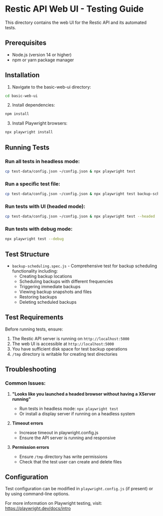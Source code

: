 # Restic API Web UI - Testing Guide

This directory contains the web UI for the Restic API and its automated tests.

## Prerequisites

- Node.js (version 14 or higher)
- npm or yarn package manager

## Installation

1. Navigate to the basic-web-ui directory:
```bash
cd basic-web-ui
```

2. Install dependencies:
```bash
npm install
```

3. Install Playwright browsers:
```bash
npx playwright install
```

## Running Tests

### Run all tests in headless mode:
```bash
cp test-data/config.json ~/config.json & npx playwright test
```

### Run a specific test file:
```bash
cp test-data/config.json ~/config.json & npx playwright test backup-scheduling.spec.js
```

### Run tests with UI (headed mode):
```bash
cp test-data/config.json ~/config.json & npx playwright test --headed
```

### Run tests with debug mode:
```bash
npx playwright test --debug
```

## Test Structure

- `backup-scheduling.spec.js` - Comprehensive test for backup scheduling functionality including:
  - Creating backup locations
  - Scheduling backups with different frequencies
  - Triggering immediate backups
  - Viewing backup snapshots and files
  - Restoring backups
  - Deleting scheduled backups

## Test Requirements

Before running tests, ensure:

1. The Restic API server is running on `http://localhost:5000`
2. The web UI is accessible at `http://localhost:5000`
3. You have sufficient disk space for test backup operations
4. `/tmp` directory is writable for creating test directories

## Troubleshooting

### Common Issues:

1. **"Looks like you launched a headed browser without having a XServer running"**
   - Run tests in headless mode: `npx playwright test`
   - Or install a display server if running on a headless system

2. **Timeout errors**
   - Increase timeout in playwright.config.js
   - Ensure the API server is running and responsive

3. **Permission errors**
   - Ensure `/tmp` directory has write permissions
   - Check that the test user can create and delete files

## Configuration

Test configuration can be modified in `playwright.config.js` (if present) or by using command-line options.

For more information on Playwright testing, visit: https://playwright.dev/docs/intro
